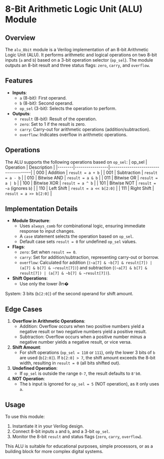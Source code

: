 # 8-Bit Arithmetic Logic Unit (ALU) Module

## Overview
The `alu_8bit` module is a Verilog implementation of an 8-bit Arithmetic Logic Unit (ALU). It performs arithmetic and logical operations on two 8-bit inputs (`a` and `b`) based on a 3-bit operation selector (`op_sel`). The module outputs an 8-bit result and three status flags: `zero`, `carry`, and `overflow`.

## Features
- **Inputs**:
  - `a` (8-bit): First operand.
  - `b` (8-bit): Second operand.
  - `op_sel` (3-bit): Selects the operation to perform.
- **Outputs**:
  - `result` (8-bit): Result of the operation.
  - `zero`: Set to 1 if the result is zero.
  - `carry`: Carry-out for arithmetic operations (addition/subtraction).
  - `overflow`: Indicates overflow in arithmetic operations.

## Operations
The ALU supports the following operations based on `op_sel`:
| op_sel | Operation       | Description                          |
|--------|-----------------|--------------------------------------|
| 000    | Addition        | `result = a + b`                    |
| 001    | Subtraction     | `result = a - b`                    |
| 010    | Bitwise AND     | `result = a & b`                    |
| 011    | Bitwise OR      | `result = a | b`                    |
| 100    | Bitwise XOR     | `result = a ^ b`                    |
| 101    | Bitwise NOT     | `result = ~a` (ignores `b`)         |
| 110    | Left Shift      | `result = a << b[2:0]`              |
| 111    | Right Shift     | `result = a >> b[2:0]`              |

## Implementation Details
- **Module Structure**:
  - Uses `always_comb` for combinational logic, ensuring immediate response to input changes.
  - A `case` statement selects the operation based on `op_sel`.
  - Default case sets `result = 0` for undefined `op_sel` values.
- **Flags**:
  - `zero`: Set when `result == 0`.
  - `carry`: Set for addition/subtraction, representing carry-out or borrow.
  - `overflow`: Calculated for addition (`(~a[7] & ~b[7] & result[7]) | (a[7] & b[7] & ~result[7])`) and subtraction (`(~a[7] & b[7] & result[7]) | (a[7] & ~b[7] & ~result[7])`).
- **Shift Operations**:
  - Use only the lower მო�

System: 3 bits (`b[2:0]`) of the second operand for shift amount.

## Edge Cases
1. **Overflow in Arithmetic Operations**:
   - Addition: Overflow occurs when two positive numbers yield a negative result or two negative numbers yield a positive result.
   - Subtraction: Overflow occurs when a positive number minus a negative number yields a negative result, or vice versa.
2. **Shift Amount**:
   - For shift operations (`op_sel = 110` or `111`), only the lower 3 bits of `b` are used (`b[2:0]`). If `b[2:0] > 7`, the shift amount exceeds the 8-bit width, resulting in `result = 0` (all bits shifted out).
3. **Undefined Operation**:
   - If `op_sel` is outside the range `0-7`, the result defaults to `8'b0`.
4. **NOT Operation**:
   - The `b` input is ignored for `op_sel = 5` (NOT operation), as it only uses `a`.

## Usage
To use this module:
1. Instantiate it in your Verilog design.
2. Connect 8-bit inputs `a` and `b`, and a 3-bit `op_sel`.
3. Monitor the 8-bit `result` and status flags (`zero`, `carry`, `overflow`).

This ALU is suitable for educational purposes, simple processors, or as a building block for more complex digital systems.